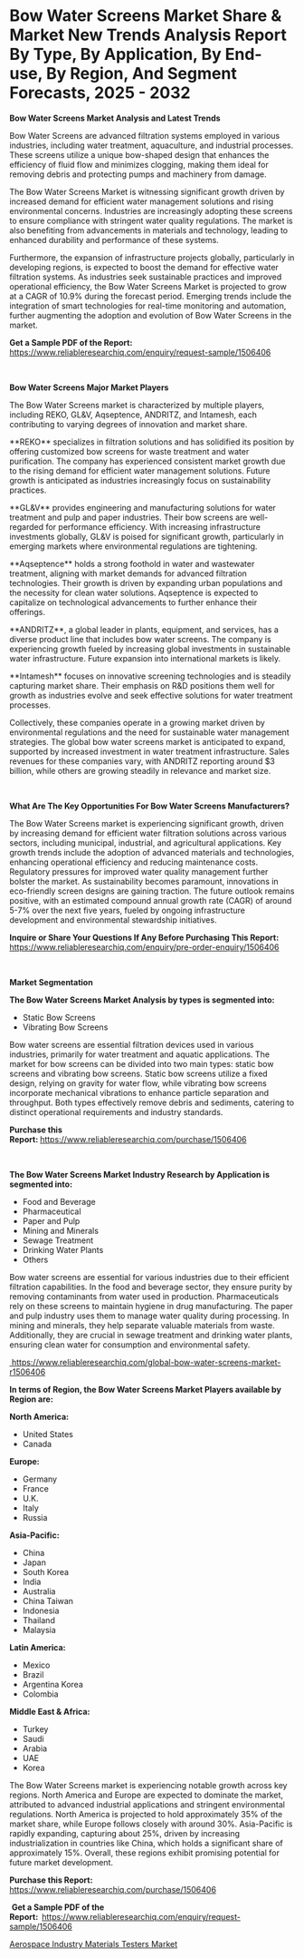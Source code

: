 <p><h1>Bow Water Screens Market Share & Market New Trends Analysis Report By Type, By Application, By End-use, By Region, And Segment Forecasts, 2025 - 2032</h1></p><p><strong>Bow Water Screens Market Analysis and Latest Trends</strong></p>
<p><p>Bow Water Screens are advanced filtration systems employed in various industries, including water treatment, aquaculture, and industrial processes. These screens utilize a unique bow-shaped design that enhances the efficiency of fluid flow and minimizes clogging, making them ideal for removing debris and protecting pumps and machinery from damage. </p><p>The Bow Water Screens Market is witnessing significant growth driven by increased demand for efficient water management solutions and rising environmental concerns. Industries are increasingly adopting these screens to ensure compliance with stringent water quality regulations. The market is also benefiting from advancements in materials and technology, leading to enhanced durability and performance of these systems.</p><p>Furthermore, the expansion of infrastructure projects globally, particularly in developing regions, is expected to boost the demand for effective water filtration systems. As industries seek sustainable practices and improved operational efficiency, the Bow Water Screens Market is projected to grow at a CAGR of 10.9% during the forecast period. Emerging trends include the integration of smart technologies for real-time monitoring and automation, further augmenting the adoption and evolution of Bow Water Screens in the market.</p></p>
<p><strong>Get a Sample PDF of the Report:&nbsp;</strong> <a href="https://www.reliableresearchiq.com/enquiry/request-sample/1506406?utm_campaign=3180&utm_medium=2&utm_source=Github&utm_content=ia&utm_term=23032025&utm_id=bow-water-screens">https://www.reliableresearchiq.com/enquiry/request-sample/1506406</a></p>
<p>&nbsp;</p>
<p><strong>Bow Water Screens Major Market Players</strong></p>
<p><p>The Bow Water Screens market is characterized by multiple players, including REKO, GL&V, Aqseptence, ANDRITZ, and Intamesh, each contributing to varying degrees of innovation and market share.</p><p>**REKO** specializes in filtration solutions and has solidified its position by offering customized bow screens for waste treatment and water purification. The company has experienced consistent market growth due to the rising demand for efficient water management solutions. Future growth is anticipated as industries increasingly focus on sustainability practices.</p><p>**GL&V** provides engineering and manufacturing solutions for water treatment and pulp and paper industries. Their bow screens are well-regarded for performance efficiency. With increasing infrastructure investments globally, GL&V is poised for significant growth, particularly in emerging markets where environmental regulations are tightening.</p><p>**Aqseptence** holds a strong foothold in water and wastewater treatment, aligning with market demands for advanced filtration technologies. Their growth is driven by expanding urban populations and the necessity for clean water solutions. Aqseptence is expected to capitalize on technological advancements to further enhance their offerings.</p><p>**ANDRITZ**, a global leader in plants, equipment, and services, has a diverse product line that includes bow water screens. The company is experiencing growth fueled by increasing global investments in sustainable water infrastructure. Future expansion into international markets is likely.</p><p>**Intamesh** focuses on innovative screening technologies and is steadily capturing market share. Their emphasis on R&D positions them well for growth as industries evolve and seek effective solutions for water treatment processes.</p><p>Collectively, these companies operate in a growing market driven by environmental regulations and the need for sustainable water management strategies. The global bow water screens market is anticipated to expand, supported by increased investment in water treatment infrastructure. Sales revenues for these companies vary, with ANDRITZ reporting around $3 billion, while others are growing steadily in relevance and market size.</p></p>
<p>&nbsp;</p>
<p><strong>What Are The Key Opportunities For Bow Water Screens Manufacturers?</strong></p>
<p><p>The Bow Water Screens market is experiencing significant growth, driven by increasing demand for efficient water filtration solutions across various sectors, including municipal, industrial, and agricultural applications. Key growth trends include the adoption of advanced materials and technologies, enhancing operational efficiency and reducing maintenance costs. Regulatory pressures for improved water quality management further bolster the market. As sustainability becomes paramount, innovations in eco-friendly screen designs are gaining traction. The future outlook remains positive, with an estimated compound annual growth rate (CAGR) of around 5-7% over the next five years, fueled by ongoing infrastructure development and environmental stewardship initiatives.</p></p>
<p><strong>Inquire or Share Your Questions If Any Before Purchasing This Report:</strong> <a href="https://www.reliableresearchiq.com/enquiry/pre-order-enquiry/1506406?utm_campaign=3180&utm_medium=2&utm_source=Github&utm_content=ia&utm_term=23032025&utm_id=bow-water-screens">https://www.reliableresearchiq.com/enquiry/pre-order-enquiry/1506406</a></p>
<p>&nbsp;</p>
<p><strong>Market Segmentation</strong></p>
<p><strong>The Bow Water Screens Market Analysis by types is segmented into:</strong></p>
<p><ul><li>Static Bow Screens</li><li>Vibrating Bow Screens</li></ul></p>
<p><p>Bow water screens are essential filtration devices used in various industries, primarily for water treatment and aquatic applications. The market for bow screens can be divided into two main types: static bow screens and vibrating bow screens. Static bow screens utilize a fixed design, relying on gravity for water flow, while vibrating bow screens incorporate mechanical vibrations to enhance particle separation and throughput. Both types effectively remove debris and sediments, catering to distinct operational requirements and industry standards.</p></p>
<p><strong>Purchase this Report:&nbsp;</strong><a href="https://www.reliableresearchiq.com/purchase/1506406?utm_campaign=3180&utm_medium=2&utm_source=Github&utm_content=ia&utm_term=23032025&utm_id=bow-water-screens">https://www.reliableresearchiq.com/purchase/1506406</a></p>
<p>&nbsp;</p>
<p><strong>The Bow Water Screens Market Industry Research by Application is segmented into:</strong></p>
<p><ul><li>Food and Beverage</li><li>Pharmaceutical</li><li>Paper and Pulp</li><li>Mining and Minerals</li><li>Sewage Treatment</li><li>Drinking Water Plants</li><li>Others</li></ul></p>
<p><p>Bow water screens are essential for various industries due to their efficient filtration capabilities. In the food and beverage sector, they ensure purity by removing contaminants from water used in production. Pharmaceuticals rely on these screens to maintain hygiene in drug manufacturing. The paper and pulp industry uses them to manage water quality during processing. In mining and minerals, they help separate valuable materials from waste. Additionally, they are crucial in sewage treatment and drinking water plants, ensuring clean water for consumption and environmental safety.</p></p>
<p><a href="https://www.reliableresearchiq.com/global-bow-water-screens-market-r1506406?utm_campaign=3180&utm_medium=2&utm_source=Github&utm_content=ia&utm_term=23032025&utm_id=bow-water-screens">&nbsp;https://www.reliableresearchiq.com/global-bow-water-screens-market-r1506406</a></p>
<p><strong>In terms of Region, the Bow Water Screens Market Players available by Region are:</strong></p>
<p>
    <p> <strong> North America: </strong>
        <ul>
            <li>United States</li>
            <li>Canada</li>
        </ul>
        </p> 
    <p> <strong> Europe: </strong>
        <ul>
            <li>Germany</li>
            <li>France</li>
            <li>U.K.</li>
            <li>Italy</li>
            <li>Russia</li>
        </ul>
        </p> 
    <p> <strong> Asia-Pacific: </strong>
        <ul>
            <li>China</li>
            <li>Japan</li>
            <li>South Korea</li>
            <li>India</li>
            <li>Australia</li>
            <li>China Taiwan</li>
            <li>Indonesia</li>
            <li>Thailand</li>
            <li>Malaysia</li>
        </ul>
        </p> 
    <p> <strong> Latin America: </strong>
        <ul>
            <li>Mexico</li>
            <li>Brazil</li>
            <li>Argentina Korea</li>
            <li>Colombia</li>
        </ul>
        </p> 
    <p> <strong> Middle East & Africa: </strong>
        <ul>
            <li>Turkey</li>
            <li>Saudi</li>
            <li>Arabia</li>
            <li>UAE</li>
            <li>Korea</li>
        </ul>
    </p>
    </p>
<p><p>The Bow Water Screens market is experiencing notable growth across key regions. North America and Europe are expected to dominate the market, attributed to advanced industrial applications and stringent environmental regulations. North America is projected to hold approximately 35% of the market share, while Europe follows closely with around 30%. Asia-Pacific is rapidly expanding, capturing about 25%, driven by increasing industrialization in countries like China, which holds a significant share of approximately 15%. Overall, these regions exhibit promising potential for future market development.</p></p>
<p><strong>Purchase this Report: </strong><a href="https://www.reliableresearchiq.com/purchase/1506406?utm_campaign=3180&utm_medium=2&utm_source=Github&utm_content=ia&utm_term=23032025&utm_id=bow-water-screens">https://www.reliableresearchiq.com/purchase/1506406</a></p>
<p>&nbsp;<strong>Get a Sample PDF of the Report:&nbsp;&nbsp;</strong><a href="https://www.reliableresearchiq.com/enquiry/request-sample/1506406?utm_campaign=3180&utm_medium=2&utm_source=Github&utm_content=ia&utm_term=23032025&utm_id=bow-water-screens">https://www.reliableresearchiq.com/enquiry/request-sample/1506406</a></p>
<p><strong></strong></p>
<p><p><a href="https://github.com/bedelibekwe58/Market-Research-Report-List-1/blob/main/aerospace-industry-materials-testers-market.md?utm_campaign=3180&utm_medium=2&utm_source=Github&utm_content=ia&utm_term=23032025&utm_id=bow-water-screens">Aerospace Industry Materials Testers Market</a></p></p>